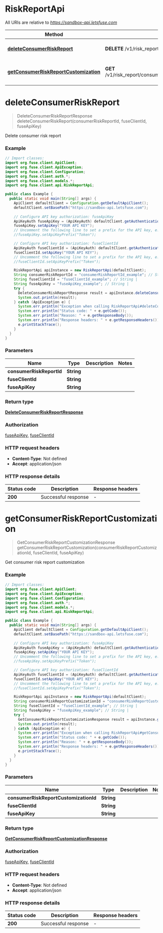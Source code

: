 # RiskReportApi

All URIs are relative to *https://sandbox-api.letsfuse.com*

| Method | HTTP request | Description |
|------------- | ------------- | -------------|
| [**deleteConsumerRiskReport**](RiskReportApi.md#deleteConsumerRiskReport) | **DELETE** /v1/risk_report/consumer/{consumer_risk_report_id} | Delete consumer risk report |
| [**getConsumerRiskReportCustomization**](RiskReportApi.md#getConsumerRiskReportCustomization) | **GET** /v1/risk_report/consumer/customization/{consumer_risk_report_customization_id} | Get consumer risk report customization |


<a id="deleteConsumerRiskReport"></a>
# **deleteConsumerRiskReport**
> DeleteConsumerRiskReportResponse deleteConsumerRiskReport(consumerRiskReportId, fuseClientId, fuseApiKey)

Delete consumer risk report

### Example
```java
// Import classes:
import org.fuse.client.ApiClient;
import org.fuse.client.ApiException;
import org.fuse.client.Configuration;
import org.fuse.client.auth.*;
import org.fuse.client.models.*;
import org.fuse.client.api.RiskReportApi;

public class Example {
  public static void main(String[] args) {
    ApiClient defaultClient = Configuration.getDefaultApiClient();
    defaultClient.setBasePath("https://sandbox-api.letsfuse.com");
    
    // Configure API key authorization: fuseApiKey
    ApiKeyAuth fuseApiKey = (ApiKeyAuth) defaultClient.getAuthentication("fuseApiKey");
    fuseApiKey.setApiKey("YOUR API KEY");
    // Uncomment the following line to set a prefix for the API key, e.g. "Token" (defaults to null)
    //fuseApiKey.setApiKeyPrefix("Token");

    // Configure API key authorization: fuseClientId
    ApiKeyAuth fuseClientId = (ApiKeyAuth) defaultClient.getAuthentication("fuseClientId");
    fuseClientId.setApiKey("YOUR API KEY");
    // Uncomment the following line to set a prefix for the API key, e.g. "Token" (defaults to null)
    //fuseClientId.setApiKeyPrefix("Token");

    RiskReportApi apiInstance = new RiskReportApi(defaultClient);
    String consumerRiskReportId = "consumerRiskReportId_example"; // String | 
    String fuseClientId = "fuseClientId_example"; // String | 
    String fuseApiKey = "fuseApiKey_example"; // String | 
    try {
      DeleteConsumerRiskReportResponse result = apiInstance.deleteConsumerRiskReport(consumerRiskReportId, fuseClientId, fuseApiKey);
      System.out.println(result);
    } catch (ApiException e) {
      System.err.println("Exception when calling RiskReportApi#deleteConsumerRiskReport");
      System.err.println("Status code: " + e.getCode());
      System.err.println("Reason: " + e.getResponseBody());
      System.err.println("Response headers: " + e.getResponseHeaders());
      e.printStackTrace();
    }
  }
}
```

### Parameters

| Name | Type | Description  | Notes |
|------------- | ------------- | ------------- | -------------|
| **consumerRiskReportId** | **String**|  | |
| **fuseClientId** | **String**|  | |
| **fuseApiKey** | **String**|  | |

### Return type

[**DeleteConsumerRiskReportResponse**](DeleteConsumerRiskReportResponse.md)

### Authorization

[fuseApiKey](../README.md#fuseApiKey), [fuseClientId](../README.md#fuseClientId)

### HTTP request headers

 - **Content-Type**: Not defined
 - **Accept**: application/json

### HTTP response details
| Status code | Description | Response headers |
|-------------|-------------|------------------|
| **200** | Successful response |  -  |

<a id="getConsumerRiskReportCustomization"></a>
# **getConsumerRiskReportCustomization**
> GetConsumerRiskReportCustomizationResponse getConsumerRiskReportCustomization(consumerRiskReportCustomizationId, fuseClientId, fuseApiKey)

Get consumer risk report customization

### Example
```java
// Import classes:
import org.fuse.client.ApiClient;
import org.fuse.client.ApiException;
import org.fuse.client.Configuration;
import org.fuse.client.auth.*;
import org.fuse.client.models.*;
import org.fuse.client.api.RiskReportApi;

public class Example {
  public static void main(String[] args) {
    ApiClient defaultClient = Configuration.getDefaultApiClient();
    defaultClient.setBasePath("https://sandbox-api.letsfuse.com");
    
    // Configure API key authorization: fuseApiKey
    ApiKeyAuth fuseApiKey = (ApiKeyAuth) defaultClient.getAuthentication("fuseApiKey");
    fuseApiKey.setApiKey("YOUR API KEY");
    // Uncomment the following line to set a prefix for the API key, e.g. "Token" (defaults to null)
    //fuseApiKey.setApiKeyPrefix("Token");

    // Configure API key authorization: fuseClientId
    ApiKeyAuth fuseClientId = (ApiKeyAuth) defaultClient.getAuthentication("fuseClientId");
    fuseClientId.setApiKey("YOUR API KEY");
    // Uncomment the following line to set a prefix for the API key, e.g. "Token" (defaults to null)
    //fuseClientId.setApiKeyPrefix("Token");

    RiskReportApi apiInstance = new RiskReportApi(defaultClient);
    String consumerRiskReportCustomizationId = "consumerRiskReportCustomizationId_example"; // String | 
    String fuseClientId = "fuseClientId_example"; // String | 
    String fuseApiKey = "fuseApiKey_example"; // String | 
    try {
      GetConsumerRiskReportCustomizationResponse result = apiInstance.getConsumerRiskReportCustomization(consumerRiskReportCustomizationId, fuseClientId, fuseApiKey);
      System.out.println(result);
    } catch (ApiException e) {
      System.err.println("Exception when calling RiskReportApi#getConsumerRiskReportCustomization");
      System.err.println("Status code: " + e.getCode());
      System.err.println("Reason: " + e.getResponseBody());
      System.err.println("Response headers: " + e.getResponseHeaders());
      e.printStackTrace();
    }
  }
}
```

### Parameters

| Name | Type | Description  | Notes |
|------------- | ------------- | ------------- | -------------|
| **consumerRiskReportCustomizationId** | **String**|  | |
| **fuseClientId** | **String**|  | |
| **fuseApiKey** | **String**|  | |

### Return type

[**GetConsumerRiskReportCustomizationResponse**](GetConsumerRiskReportCustomizationResponse.md)

### Authorization

[fuseApiKey](../README.md#fuseApiKey), [fuseClientId](../README.md#fuseClientId)

### HTTP request headers

 - **Content-Type**: Not defined
 - **Accept**: application/json

### HTTP response details
| Status code | Description | Response headers |
|-------------|-------------|------------------|
| **200** | Successful response |  -  |

